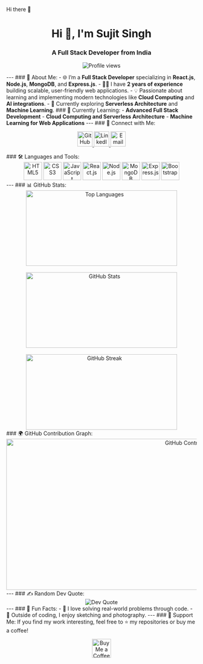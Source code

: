 Hi there 👋 <h1 align="center">Hi 👋, I'm Sujit Singh</h1> <h3 align="center">A Full Stack Developer from India</h3> <p align="center"> <img src="https://komarev.com/ghpvc/?username=sujitsingh521&label=Profile%20views&color=0e75b6&style=flat" alt="Profile views" /> </p> --- ### 🚀 About Me: - 🌐 I’m a **Full Stack Developer** specializing in **React.js**, **Node.js**, **MongoDB**, and **Express.js**. - 👨‍💻 I have **2 years of experience** building scalable, user-friendly web applications. - 💡 Passionate about learning and implementing modern technologies like **Cloud Computing** and **AI integrations**. - 🎯 Currently exploring **Serverless Architecture** and **Machine Learning**. ### 🌱 Currently Learning: - **Advanced Full Stack Development** - **Cloud Computing and Serverless Architecture** - **Machine Learning for Web Applications** --- ### 🔗 Connect with Me: <p align="center"> <a href="https://github.com/sujitsingh521" target="_blank"> <img src="https://img.icons8.com/ios-glyphs/30/000000/github.png" alt="GitHub" width="40" height="40"/> </a> <a href="https://www.linkedin.com/in/sujitsingh521/" target="_blank"> <img src="https://img.icons8.com/color/48/000000/linkedin.png" alt="LinkedIn" width="40" height="40"/> </a> <a href="mailto:sujitsingh521@example.com" target="_blank"> <img src="https://img.icons8.com/color/48/000000/gmail.png" alt="Email" width="40" height="40"/> </a> </p> ### 🛠️ Languages and Tools: <div align="center"> <img src="https://img.icons8.com/color/48/000000/html-5.png" alt="HTML5" width="48" height="48"/> <img src="https://img.icons8.com/color/48/000000/css3.png" alt="CSS3" width="48" height="48"/> <img src="https://img.icons8.com/color/48/000000/javascript.png" alt="JavaScript" width="48" height="48"/> <img src="https://img.icons8.com/color/48/000000/react-native.png" alt="React.js" width="48" height="48"/> <img src="https://img.icons8.com/color/48/000000/nodejs.png" alt="Node.js" width="48" height="48"/> <img src="https://img.icons8.com/color/48/000000/mongodb.png" alt="MongoDB" width="48" height="48"/> <img src="https://img.icons8.com/color/48/000000/express-js.png" alt="Express.js" width="48" height="48"/> <img src="https://img.icons8.com/color/48/000000/bootstrap.png" alt="Bootstrap" width="48" height="48"/> </div> --- ### 📊 GitHub Stats: <div align="center"> <img src="https://github-readme-stats.vercel.app/api/top-langs/?username=sujitsingh521&layout=compact&theme=radical" alt="Top Languages" width="400" height="200"/> <br><br> <img src="https://github-readme-stats.vercel.app/api?username=sujitsingh521&show_icons=true&theme=radical" alt="GitHub Stats" width="400" height="200"/> <br><br> <img src="https://github-readme-streak-stats.herokuapp.com/?user=sujitsingh521&theme=radical" alt="GitHub Streak" width="400" height="200"/> </div> ### 🌍 GitHub Contribution Graph: <div align="center"> <img src="https://files.oaiusercontent.com/file-IJAez9Vz2r8tkfzMeDePyBve?se=2024-11-16T04%3A32%3A51Z&sp=r&sv=2024-08-04&sr=b&rscc=max-age%3D604800%2C%20immutable%2C%20private&rscd=attachment%3B%20filename%3D0cee0668-d343-48ba-a0ba-e317b1bf4153.webp&sig=u3nZqtMkX2DgiAoA7HkR32RpR%2BqWW%2BCYEDo6SpFcnH4%3D" alt="GitHub Contribution Graph" style="width: 1000px; height: 400px;" /> </div> --- ### ✍️ Random Dev Quote: <div align="center"> <img src="https://quotes-github-readme.vercel.app/api?type=horizontal&theme=radical" alt="Dev Quote" /> </div> --- ### 🎯 Fun Facts: - 🔭 I love solving real-world problems through code. - 🎨 Outside of coding, I enjoy sketching and photography. --- ### 💖 Support Me: If you find my work interesting, feel free to ⭐️ my repositories or buy me a coffee! <p align="center"> <a href="https://www.buymeacoffee.com/sujitsingh" target="_blank"> <img src="https://img.icons8.com/ios-filled/100/000000/coffee.png" height="50" alt="Buy Me a Coffee" /> </a> </p>
